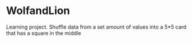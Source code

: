 WolfandLion
===========

Learning project. Shuffle data from a set amount of values into a 5*5 card that has a square in the middle
